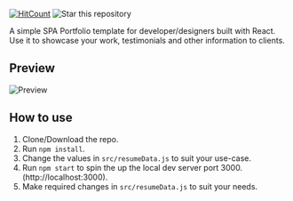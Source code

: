 [![HitCount](http://hits.dwyl.io/fatumoabdullahi/React-Portfolio.svg)](http://hits.dwyl.io/fatumoabdullahi/React-Portfolio)
![Star this repository](https://img.shields.io/github/stars/fatumoabdullahi/React-Portfolio?style=social)

A simple SPA Portfolio template for developer/designers built with React. Use it to showcase your work, testimonials and other information to clients.

## Preview

![Preview](https://image.ibb.co/e5uBf0/Capture.png)

## How to use

1. Clone/Download the repo.
2. Run `npm install`.
3. Change the values in `src/resumeData.js` to suit your use-case.
4. Run `npm start` to spin the up the local dev server port 3000.(http://localhost:3000).
5. Make required changes in `src/resumeData.js` to suit your needs.
